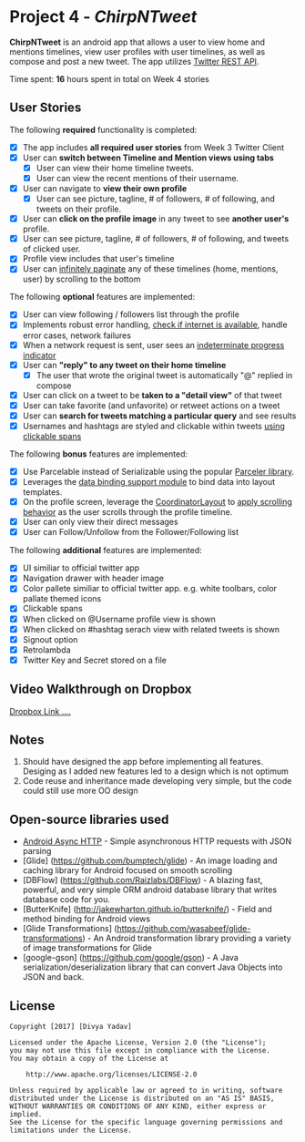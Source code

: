 # Project 4 - *ChirpNTweet*

**ChirpNTweet** is an android app that allows a user to view home and mentions timelines, view user profiles with user timelines, as well as compose and post a new tweet. The app utilizes [Twitter REST API](https://dev.twitter.com/rest/public).

Time spent: **16** hours spent in total on Week 4 stories

## User Stories

The following **required** functionality is completed:

* [x] The app includes **all required user stories** from Week 3 Twitter Client
* [x] User can **switch between Timeline and Mention views using tabs**
  * [x] User can view their home timeline tweets.
  * [x] User can view the recent mentions of their username.
* [x] User can navigate to **view their own profile**
  * [x] User can see picture, tagline, # of followers, # of following, and tweets on their profile.
* [x] User can **click on the profile image** in any tweet to see **another user's** profile.
 * [x] User can see picture, tagline, # of followers, # of following, and tweets of clicked user.
 * [x] Profile view includes that user's timeline
* [x] User can [infinitely paginate](http://guides.codepath.com/android/Endless-Scrolling-with-AdapterViews-and-RecyclerView) any of these timelines (home, mentions, user) by scrolling to the bottom

The following **optional** features are implemented:

* [x] User can view following / followers list through the profile
* [x] Implements robust error handling, [check if internet is available](http://guides.codepath.com/android/Sending-and-Managing-Network-Requests#checking-for-network-connectivity), handle error cases, network failures
* [x] When a network request is sent, user sees an [indeterminate progress indicator](http://guides.codepath.com/android/Handling-ProgressBars#progress-within-actionbar)
* [x] User can **"reply" to any tweet on their home timeline**
  * [x] The user that wrote the original tweet is automatically "@" replied in compose
* [x] User can click on a tweet to be **taken to a "detail view"** of that tweet
 * [x] User can take favorite (and unfavorite) or retweet actions on a tweet
* [x] User can **search for tweets matching a particular query** and see results
* [x] Usernames and hashtags are styled and clickable within tweets [using clickable spans](http://guides.codepath.com/android/Working-with-the-TextView#creating-clickable-styled-spans)

The following **bonus** features are implemented:

* [x] Use Parcelable instead of Serializable using the popular [Parceler library](http://guides.codepath.com/android/Using-Parceler).
* [x] Leverages the [data binding support module](http://guides.codepath.com/android/Applying-Data-Binding-for-Views) to bind data into layout templates.
* [x] On the profile screen, leverage the [CoordinatorLayout](http://guides.codepath.com/android/Handling-Scrolls-with-CoordinatorLayout#responding-to-scroll-events) to [apply scrolling behavior](https://hackmd.io/s/SJyDOCgU) as the user scrolls through the profile timeline.
* [x] User can only view their direct messages
* [x] User can Follow/Unfollow from the Follower/Following list

The following **additional** features are implemented:

* [x] UI similiar to official twitter app
 * [x] Navigation drawer with header image
 * [x] Color pallete similiar to official twitter app. e.g. white toolbars, color pallate themed icons
* [x] Clickable spans
 * [x] When clicked on @Username profile view is shown
 * [x] When clicked on #hashtag serach view with related tweets is shown
* [x] Signout option
* [x] Retrolambda
* [x] Twitter Key and Secret stored on a file

## Video Walkthrough on Dropbox

<a href='https://www.dropbox.com/s/bqmocm9goe78qji/Week%204%20ChirpNTweet%20VideoWalkthrough.mp4?dl=0'>Dropbox Link ....</a>

## Notes

1. Should have designed the app before implementing all features. Desiging as I added new features led to a design which is not optimum
2. Code reuse and inheritance made developing very simple, but the code could still use more OO design

## Open-source libraries used


- [Android Async HTTP](https://github.com/loopj/android-async-http) - Simple asynchronous HTTP requests with JSON parsing
- [Glide] (https://github.com/bumptech/glide) - An image loading and caching library for Android focused on smooth scrolling
- [DBFlow] (https://github.com/Raizlabs/DBFlow) - A blazing fast, powerful, and very simple ORM android database library that writes database code for you.
- [ButterKnife] (http://jakewharton.github.io/butterknife/) - Field and method binding for Android views
- [Glide Transformations] (https://github.com/wasabeef/glide-transformations) - An Android transformation library providing a variety of image transformations for Glide
- [google-gson] (https://github.com/google/gson) - A Java serialization/deserialization library that can convert Java Objects into JSON and back.

## License

    Copyright [2017] [Divya Yadav]

    Licensed under the Apache License, Version 2.0 (the "License");
    you may not use this file except in compliance with the License.
    You may obtain a copy of the License at

        http://www.apache.org/licenses/LICENSE-2.0

    Unless required by applicable law or agreed to in writing, software
    distributed under the License is distributed on an "AS IS" BASIS,
    WITHOUT WARRANTIES OR CONDITIONS OF ANY KIND, either express or implied.
    See the License for the specific language governing permissions and
    limitations under the License.